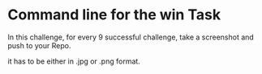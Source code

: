 # Command line for the win Task

In this challenge, for every 9 successful challenge, take a screenshot and push to your Repo.

it has to be either in .jpg or .png format.
